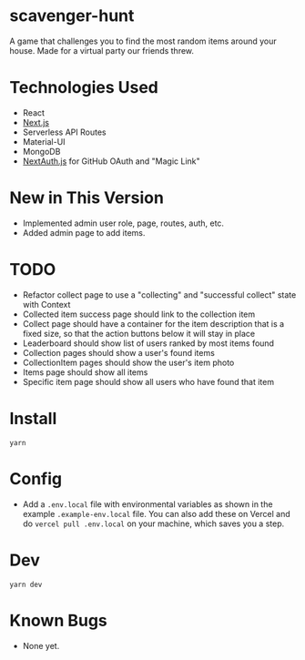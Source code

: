 # scavenger-hunt

A game that challenges you to find the most random items around your house. Made for a virtual party our friends threw.

# Technologies Used

- React
- [Next.js](https://nextjs.org)
- Serverless API Routes
- Material-UI
- MongoDB
- [NextAuth.js](https://next-auth.js.org) for GitHub OAuth and "Magic Link"

# New in This Version

- Implemented admin user role, page, routes, auth, etc.
- Added admin page to add items.

# TODO

- Refactor collect page to use a "collecting" and "successful collect" state with Context
- Collected item success page should link to the collection item
- Collect page should have a container for the item description that is a fixed size, so that the action buttons below it will stay in place
- Leaderboard should show list of users ranked by most items found
- Collection pages should show a user's found items
- CollectionItem pages should show the user's item photo
- Items page should show all items
- Specific item page should show all users who have found that item

# Install

`yarn`

# Config

- Add a `.env.local` file with environmental variables as shown in the example `.example-env.local` file. You can also add these on Vercel and do `vercel pull .env.local` on your machine, which saves you a step.

# Dev

`yarn dev`

# Known Bugs

- None yet.
